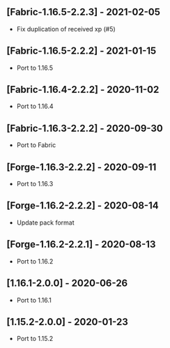 ## [Fabric-1.16.5-2.2.3] - 2021-02-05
* Fix duplication of received xp (#5)

## [Fabric-1.16.5-2.2.2] - 2021-01-15
* Port to 1.16.5

## [Fabric-1.16.4-2.2.2] - 2020-11-02
* Port to 1.16.4

## [Fabric-1.16.3-2.2.2] - 2020-09-30
* Port to Fabric

## [Forge-1.16.3-2.2.2] - 2020-09-11
* Port to 1.16.3

## [Forge-1.16.2-2.2.2] - 2020-08-14
* Update pack format

## [Forge-1.16.2-2.2.1] - 2020-08-13
* Port to 1.16.2

## [1.16.1-2.0.0] - 2020-06-26
- Port to 1.16.1

## [1.15.2-2.0.0] - 2020-01-23
- Port to 1.15.2


